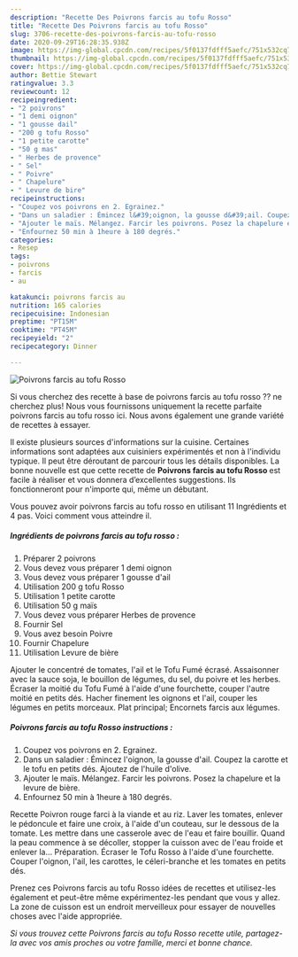 ```yaml
---
description: "Recette Des Poivrons farcis au tofu Rosso"
title: "Recette Des Poivrons farcis au tofu Rosso"
slug: 3706-recette-des-poivrons-farcis-au-tofu-rosso
date: 2020-09-29T16:28:35.938Z
image: https://img-global.cpcdn.com/recipes/5f0137fdfff5aefc/751x532cq70/poivrons-farcis-au-tofu-rosso-photo-principale-de-la-recette.jpg
thumbnail: https://img-global.cpcdn.com/recipes/5f0137fdfff5aefc/751x532cq70/poivrons-farcis-au-tofu-rosso-photo-principale-de-la-recette.jpg
cover: https://img-global.cpcdn.com/recipes/5f0137fdfff5aefc/751x532cq70/poivrons-farcis-au-tofu-rosso-photo-principale-de-la-recette.jpg
author: Bettie Stewart
ratingvalue: 3.3
reviewcount: 12
recipeingredient:
- "2 poivrons"
- "1 demi oignon"
- "1 gousse dail"
- "200 g tofu Rosso"
- "1 petite carotte"
- "50 g mas"
- " Herbes de provence"
- " Sel"
- " Poivre"
- " Chapelure"
- " Levure de bire"
recipeinstructions:
- "Coupez vos poivrons en 2. Egrainez."
- "Dans un saladier : Émincez l&#39;oignon, la gousse d&#39;ail. Coupez la carotte et le tofu en petits dés. Ajoutez de l&#39;huile d&#39;olive."
- "Ajouter le maïs. Mélangez. Farcir les poivrons. Posez la chapelure et la levure de bière."
- "Enfournez 50 min à 1heure à 180 degrés."
categories:
- Resep
tags:
- poivrons
- farcis
- au

katakunci: poivrons farcis au 
nutrition: 165 calories
recipecuisine: Indonesian
preptime: "PT15M"
cooktime: "PT45M"
recipeyield: "2"
recipecategory: Dinner

---
```



![Poivrons farcis au tofu Rosso](https://img-global.cpcdn.com/recipes/5f0137fdfff5aefc/751x532cq70/poivrons-farcis-au-tofu-rosso-photo-principale-de-la-recette.jpg)

Si vous cherchez des recette à base de poivrons farcis au tofu rosso ?? ne cherchez plus! Nous vous fournissons uniquement la recette parfaite poivrons farcis au tofu rosso ici. Nous avons également une grande variété de recettes à essayer.

Il existe plusieurs sources d'informations sur la cuisine. Certaines informations sont adaptées aux cuisiniers expérimentés et non à l'individu typique. Il peut être déroutant de parcourir tous les détails disponibles. La bonne nouvelle est que cette recette de <strong> Poivrons farcis au tofu Rosso </strong> est facile à réaliser et vous donnera d’excellentes suggestions. Ils fonctionneront pour n'importe qui, même un débutant.

<!--inarticleads1-->

Vous pouvez avoir poivrons farcis au tofu rosso en utilisant 11 Ingrédients et 4 pas. Voici comment vous atteindre il.

##### Ingrédients de poivrons farcis au tofu rosso :

1. Préparer 2 poivrons
1. Vous devez vous préparer 1 demi oignon
1. Vous devez vous préparer 1 gousse d&#39;ail
1. Utilisation 200 g tofu Rosso
1. Utilisation 1 petite carotte
1. Utilisation 50 g maïs
1. Vous devez vous préparer  Herbes de provence
1. Fournir  Sel
1. Vous avez besoin  Poivre
1. Fournir  Chapelure
1. Utilisation  Levure de bière


Ajouter le concentré de tomates, l&#39;ail et le Tofu Fumé écrasé. Assaisonner avec la sauce soja, le bouillon de légumes, du sel, du poivre et les herbes. Écraser la moitié du Tofu Fumé à l&#39;aide d&#39;une fourchette, couper l&#39;autre moitié en petits dés. Hacher finement les oignons et l&#39;ail, couper les légumes en petits morceaux. Plat principal; Encornets farcis aux légumes. 

<!--inarticleads2-->

##### Poivrons farcis au tofu Rosso instructions :

1. Coupez vos poivrons en 2. Egrainez.
1. Dans un saladier : Émincez l&#39;oignon, la gousse d&#39;ail. Coupez la carotte et le tofu en petits dés. Ajoutez de l&#39;huile d&#39;olive.
1. Ajouter le maïs. Mélangez. Farcir les poivrons. Posez la chapelure et la levure de bière.
1. Enfournez 50 min à 1heure à 180 degrés.


Recette Poivron rouge farci à la viande et au riz. Laver les tomates, enlever le pédoncule et faire une croix, à l&#39;aide d&#39;un couteau, sur le dessous de la tomate. Les mettre dans une casserole avec de l&#39;eau et faire bouillir. Quand la peau commence à se décoller, stopper la cuisson avec de l&#39;eau froide et enlever la… Préparation. Écraser le Tofu Rosso à l&#39;aide d&#39;une fourchette. Couper l&#39;oignon, l&#39;ail, les carottes, le céleri-branche et les tomates en petits dés. 

<!--inarticleads1-->

<p>
Prenez ces Poivrons farcis au tofu Rosso idées de recettes et utilisez-les également et peut-être même expérimentez-les pendant que vous y allez. La zone de cuisson est un endroit merveilleux pour essayer de nouvelles choses avec l'aide appropriée.
</p>

<p>
<i>Si vous trouvez cette Poivrons farcis au tofu Rosso recette utile, partagez-la avec vos amis proches ou votre famille, merci et bonne chance.</i>
</p>
